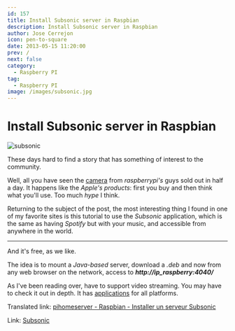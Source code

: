 ```yaml
---
id: 157
title: Install Subsonic server in Raspbian
description: Install Subsonic server in Raspbian
author: Jose Cerrejon
icon: pen-to-square
date: 2013-05-15 11:20:00
prev: /
next: false
category:
  - Raspberry PI
tag:
  - Raspberry PI
image: /images/subsonic.jpg
---
```


# Install Subsonic server in Raspbian

![subsonic](/images/subsonic.jpg)

These days hard to find a story that has something of interest to the community.

Well, all you have seen the [camera](http://www.raspberrypi.org/archives/3890) from *raspberrypi's* guys sold out in half a day. It happens like the *Apple's products*: first you buy and then think what you'll use. Too much *hype* I think.

Returning to the subject of the post, the most interesting thing I found in one of my favorite sites is this tutorial to use the *Subsonic* application, which is the same as having *Spotify* but with your music, and accessible from anywhere in the world.

- - -
And it's free, as we like.

The idea is to mount a *Java-based* server, download a *.deb* and now from any web browser on the network, access to ***http://ip_raspberry:4040/***

As I've been reading over, have to support video streaming. You may have to check it out in depth. It has [applications](http://www.subsonic.org/pages/apps.jsp) for all platforms.

Translated link: [pihomeserver - Raspbian - Installer un serveur Subsonic](http://translate.google.com/translate?hl=es&sl=fr&tl=en&u=http%3A%2F%2Fpihomeserver.wordpress.com%2F2013%2F05%2F11%2Fraspberry-pi-home-server-raspbian-installer-un-serveur-subsonic%2F)

Link: [Subsonic](http://www.subsonic.org)